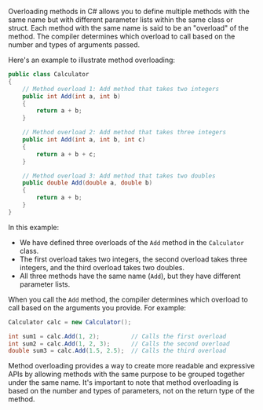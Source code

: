 Overloading methods in C# allows you to define multiple methods with the same name but with different parameter lists within the same class or struct. Each method with the same name is said to be an "overload" of the method. The compiler determines which overload to call based on the number and types of arguments passed.

Here's an example to illustrate method overloading:

```csharp
public class Calculator
{
    // Method overload 1: Add method that takes two integers
    public int Add(int a, int b)
    {
        return a + b;
    }

    // Method overload 2: Add method that takes three integers
    public int Add(int a, int b, int c)
    {
        return a + b + c;
    }

    // Method overload 3: Add method that takes two doubles
    public double Add(double a, double b)
    {
        return a + b;
    }
}
```

In this example:
- We have defined three overloads of the `Add` method in the `Calculator` class.
- The first overload takes two integers, the second overload takes three integers, and the third overload takes two doubles.
- All three methods have the same name (`Add`), but they have different parameter lists.

When you call the `Add` method, the compiler determines which overload to call based on the arguments you provide. For example:

```csharp
Calculator calc = new Calculator();

int sum1 = calc.Add(1, 2);         // Calls the first overload
int sum2 = calc.Add(1, 2, 3);      // Calls the second overload
double sum3 = calc.Add(1.5, 2.5);  // Calls the third overload
```

Method overloading provides a way to create more readable and expressive APIs by allowing methods with the same purpose to be grouped together under the same name. It's important to note that method overloading is based on the number and types of parameters, not on the return type of the method.